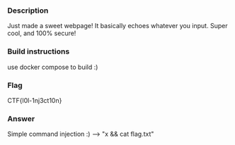 ### Description
Just made a sweet webpage! It basically echoes whatever you input. Super cool, and 100% secure!

### Build instructions
use docker compose to build :)

### Flag
CTF{l0l-1nj3ct10n}

### Answer
Simple command injection :) --> "x && cat flag.txt"
